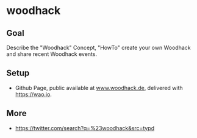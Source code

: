 # woodhack

## Goal

Describe the "Woodhack" Concept, "HowTo" create your own Woodhack and share recent Woodhack events.

## Setup

* Github Page, public available at www.woodhack.de, delivered with https://wao.io.

## More

* https://twitter.com/search?q=%23woodhack&src=typd
